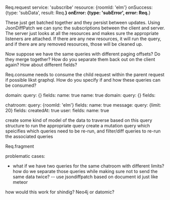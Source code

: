 Req.request
  service: 'subscribe'
  resource: {roomId: 'elm'}
  onSuccess: {type: 'subData', result: Req.__}
  onError: {type: 'subError', error: Req.__}

These just get batched together and they persist between updates. Using JsonDiffPatch we can sync the subscriptions between the client and server. The server just looks at all the resources and makes sure the appropriate listeners are attached. If there are any new resources, it will run the query, and if there are any removed resources, those will be cleaned up.

Now suppose we have the same queries with different paging offsets? Do they merge together? How do you separate them back out on the client again? How about different fields?

Req.consume needs to consume the child request within the parent request if possible likst graphql. How do you specify if and how these queries can be consumed?

domain:
  query: {}
  fields: 
    name: true
    name: true
    domain:
      query: {}
      fields:


chatroom:
  query: {roomId: 'elm'}
  fields:
    name: true
    message:
      query: {limit: 20}
      fields:
        createdAt: true
        user:
          fields:
            name: true

create some kind of model of the data to traverse based on this query structure to run the appropriate query
create a mutation query which speicifies which queries need to be re-run, and filter/diff queries to re-run the associated queries

Req.fragment

problematic cases:
- what if we have two queries for the same chatroom with different limits? how do we separate those queries while making sure not to send the same data twice? -- use jsondiffpatch based on document id just like meteor

how would this work for shindig?
Neo4j or datomic?